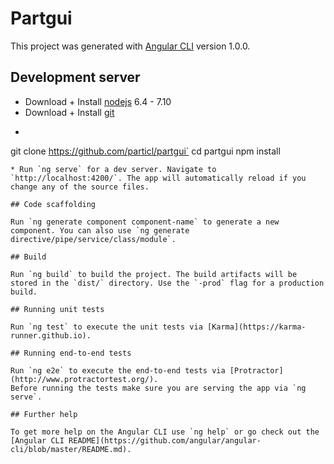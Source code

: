 # Partgui

This project was generated with [Angular CLI](https://github.com/angular/angular-cli) version 1.0.0.

## Development server
* Download + Install [nodejs](https://nodejs.org/) 6.4 - 7.10
* Download + Install [git](https://git-scm.com/)
* ```
git clone https://github.com/particl/partgui`
cd partgui
npm install
```
* Run `ng serve` for a dev server. Navigate to `http://localhost:4200/`. The app will automatically reload if you change any of the source files.

## Code scaffolding

Run `ng generate component component-name` to generate a new component. You can also use `ng generate directive/pipe/service/class/module`.

## Build

Run `ng build` to build the project. The build artifacts will be stored in the `dist/` directory. Use the `-prod` flag for a production build.

## Running unit tests

Run `ng test` to execute the unit tests via [Karma](https://karma-runner.github.io).

## Running end-to-end tests

Run `ng e2e` to execute the end-to-end tests via [Protractor](http://www.protractortest.org/).
Before running the tests make sure you are serving the app via `ng serve`.

## Further help

To get more help on the Angular CLI use `ng help` or go check out the [Angular CLI README](https://github.com/angular/angular-cli/blob/master/README.md).
